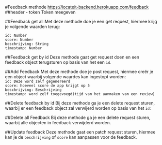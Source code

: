 #Feedback methode
https://locateit-backend.herokuapp.com/feedback
##header - token
Token meegeven

##Feedback get all
Met deze methode doe je een get request, hiermee krijg je volgende waarden terug:

`id: Number`  
`score: Number`  
`beschrijving: String`  
`timestamp: Number`  

##Feedback get by id
Deze methode gaat get request doen en een feedback object terugsturen op basis van het een `id`.  


##Add Feedback
Met deze methode doe je post request, hiermee creër je een object waarbij volgende waardes kan ingestopt worden:  
`id: Deze word zelf gegenereerd`  
`score: hoeveel score de app krijgt op 5`  
`beschrijving: Beschrijving`  
`timestamp: word zelf toegevoegd(tijd van het aanmaken van een review)`  

##Delete feedback by id
Bij deze methode ga je een delete request sturen, waarbij er een feedback object zal verwijerd worden op basis van het `id`:


##Delete all Feedback
Bij deze methode ga je een delete request sturen, waarbij alle objecten in feedback verwijderd worden.

##Update feedback
Deze methode gaat een patch request sturen, hiermee kan je de `beschrijving` of `score` kan aanpassen voor de feedback.
